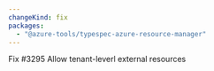 ```yaml
---
changeKind: fix
packages:
  - "@azure-tools/typespec-azure-resource-manager"
---
```


Fix #3295 Allow tenant-leverl external resources